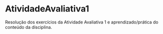 # AtividadeAvaliativa1
Resolução dos exercícios da Atividade Avaliativa 1 e aprendizado/prática do conteúdo da disciplina.

